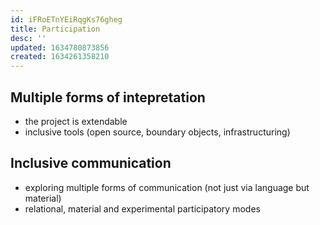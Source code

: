 ```yaml
---
id: iFRoETnYEiRqgKs76gheg
title: Participation
desc: ''
updated: 1634780873856
created: 1634261358210
---
```


## Multiple forms of intepretation
- the project is extendable
- inclusive tools (open source, boundary objects, infrastructuring)

## Inclusive communication
- exploring multiple forms of communication (not just via language but material)
- relational, material and experimental participatory modes
